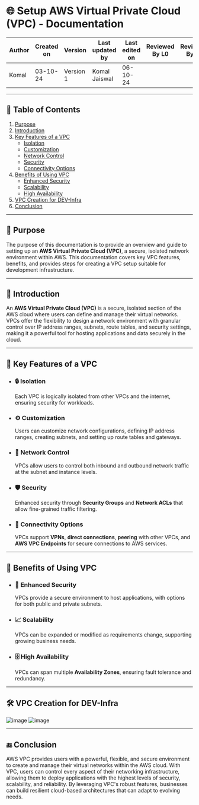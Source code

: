 # 🌐 Setup AWS Virtual Private Cloud (VPC) - Documentation

| Author      | Created on | Version   | Last updated by | Last edited on | Reviewed By L0 | Reviewed By L1 | Reviewed By L2 |
|-------------|------------|-----------|-----------------|----------------|----------------|----------------|----------------| 
| Komal       | 03-10-24   | Version 1 | Komal Jaiswal   | 06-10-24       |                |                |                |

---

## 📝 Table of Contents
1. [Purpose](#purpose)
2. [Introduction](#introduction)
3. [Key Features of a VPC](#key-features-of-a-vpc)
   - [Isolation](#isolation)
   - [Customization](#customization)
   - [Network Control](#network-control)
   - [Security](#security)
   - [Connectivity Options](#connectivity-options)
4. [Benefits of Using VPC](#benefits-of-using-vpc)
   - [Enhanced Security](#enhanced-security)
   - [Scalability](#scalability)
   - [High Availability](#high-availability)
5. [VPC Creation for DEV-Infra](#vpc-creation-for-dev-infra)
6. [Conclusion](#conclusion)

---

## 📜 Purpose
The purpose of this documentation is to provide an overview and guide to setting up an **AWS Virtual Private Cloud (VPC)**, a secure, isolated network environment within AWS. This documentation covers key VPC features, benefits, and provides steps for creating a VPC setup suitable for development infrastructure.

---

## 📖 Introduction
An **AWS Virtual Private Cloud (VPC)** is a secure, isolated section of the AWS cloud where users can define and manage their virtual networks. VPCs offer the flexibility to design a network environment with granular control over IP address ranges, subnets, route tables, and security settings, making it a powerful tool for hosting applications and data securely in the cloud.

---

## 🔑 Key Features of a VPC

- ### 🔒 Isolation
  Each VPC is logically isolated from other VPCs and the internet, ensuring security for workloads.

- ### ⚙️ Customization
  Users can customize network configurations, defining IP address ranges, creating subnets, and setting up route tables and gateways.

- ### 🔄 Network Control
  VPCs allow users to control both inbound and outbound network traffic at the subnet and instance levels.

- ### 🛡️ Security
  Enhanced security through **Security Groups** and **Network ACLs** that allow fine-grained traffic filtering.

- ### 🔗 Connectivity Options
  VPCs support **VPNs**, **direct connections**, **peering** with other VPCs, and **AWS VPC Endpoints** for secure connections to AWS services.

---

## 🎯 Benefits of Using VPC

- ### 🔐 Enhanced Security
  VPCs provide a secure environment to host applications, with options for both public and private subnets.

- ### 📈 Scalability
  VPCs can be expanded or modified as requirements change, supporting growing business needs.

- ### 🗄️ High Availability
  VPCs can span multiple **Availability Zones**, ensuring fault tolerance and redundancy.

---

## 🛠 VPC Creation for DEV-Infra

![image](https://github.com/user-attachments/assets/7bf61ec7-e1e0-4743-9799-08a16427b4fb)
![image](https://github.com/user-attachments/assets/80809b21-8a65-4a74-8b51-33ce22c4ad29)


---

## 🔚 Conclusion

AWS VPC provides users with a powerful, flexible, and secure environment to create and manage their virtual networks within the AWS cloud. With VPC, users can control every aspect of their networking infrastructure, allowing them to deploy applications with the highest levels of security, scalability, and reliability. By leveraging VPC's robust features, businesses can build resilient cloud-based architectures that can adapt to evolving needs.
